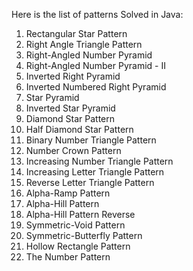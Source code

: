 
Here is the list of patterns Solved in Java: 

1. Rectangular Star Pattern
2. Right Angle Triangle Pattern
3. Right-Angled Number Pyramid
4. Right-Angled Number Pyramid - II
5. Inverted Right Pyramid
6. Inverted Numbered Right Pyramid
7. Star Pyramid
8. Inverted Star Pyramid
9. Diamond Star Pattern
10. Half Diamond Star Pattern
11. Binary Number Triangle Pattern
12. Number Crown Pattern
13. Increasing Number Triangle Pattern
14. Increasing Letter Triangle Pattern
15. Reverse Letter Triangle Pattern
16. Alpha-Ramp Pattern
17. Alpha-Hill Pattern
18. Alpha-Hill Pattern Reverse
19. Symmetric-Void Pattern
20. Symmetric-Butterfly Pattern
21. Hollow Rectangle Pattern
22. The Number Pattern